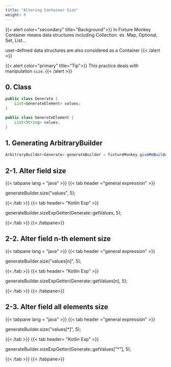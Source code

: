 ```yaml
---
title: "Altering Container Size"
weight: 8
---
```


{{< alert color="secondary" title="Background">}}
In Fixture Monkey Container means data structures including Collection.
ex. Map, Optional, Set, List...

user-defined data structures are also considered as a Container
{{< /alert >}}

{{< alert color="primary" title="Tip">}}
This practice deals with manipulation `size`.
{{< /alert >}}


## 0. Class

```java
public class Generate {
	List<GenerateElement> values;
}

public class GenerateElement {
	List<String> values;
}
```

## 1. Generating ArbitraryBuilder

```java
ArbitraryBuilder<Generate> generateBuilder = fixtureMonkey.giveMeBuilder(Generate.class);
```

## 2-1. Alter field size

{{< tabpane lang = "java" >}}
{{< tab header ="general expression" >}}

generateBuilder.size("values", 5);

{{< /tab >}}
{{< tab header= "Kotlin Exp" >}}

generateBuilder.sizeExpGetter(Generate::getValues, 5);

{{< /tab >}}
{{< /tabpane>}}


## 2-2. Alter field n-th element size

{{< tabpane lang = "java" >}}
{{< tab header ="general expression" >}}

generateBuilder.size("values[n]", 5);

{{< /tab >}}
{{< tab header= "Kotlin Exp" >}}

generateBuilder.sizeExpGetter(Generate::getValues[n], 5);

{{< /tab >}}
{{< /tabpane>}}

## 2-3. Alter field all elements size

{{< tabpane lang = "java" >}}
{{< tab header ="general expression" >}}

generateBuilder.size("values[*]", 5);

{{< /tab >}}
{{< tab header= "Kotlin Exp" >}}

generateBuilder.sizeExpGetter(Generate::getValues["*"], 5);

{{< /tab >}}
{{< /tabpane>}}
